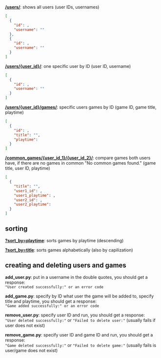 **[/users/](http://localhost:8000/users/)**: shows all users (user IDs, usernames)
``` json
[
  {
    "id": ,
    "username": ""
  },
  {
    "id": ,
    "username": ""
  }
]
```
**[/users/{user_id}/](http://localhost:8000/users/1)**: one specific user by ID (user ID, username)
``` json
[
  {
    "id": ,
    "username": ""
  }
]
```
**[/users/{user_id}/games/](http://localhost:8000/users/1/games/)**: specific users games by ID (game ID, game title, playtime)
``` json
[
  {
    "id": ,
    "title": "",
    "playtime": 
  }
]
```
**[/common_games/{user_id_1}/{user_id_2}/](http://localhost:8000/common_games/1/2)**: compare games both users have, if there are no games in common "No common games found." (game title, user ID, playtime)
``` json
[
  {
    "title": "",
    "user1_id": ,
    "user1_playtime": ,
    "user2_id": ,
    "user2_playtime": 
  }
]
```
## sorting

**[?sort_by=playtime](http://localhost:8000/users/1/games/?sort_by=playtime)**: sorts games by playtime (descending)

**[?sort_by=title](http://localhost:8000/users/1/games/?sort_by=title)**: sorts games alphabetically (also by capilization)


## creating and deleting users and games

**add_user.py**: put in a username in the double quotes, you should get a response: <br>`"User created successfully:" or an error code`

**add_game.py**: specify by ID what user the game will be added to, specify title and playtime, you should get a response:<br> `"Game added successfully:" or an error code`

**remove_user.py**: specify user ID and run, you should get a response:<br> `"User deleted successfully:"` or `"Failed to delete user:"` (usually fails if user does not exist)

**remove_game.py**: specify user ID and game ID and run, you should get a response:<br> `"Game deleted successfully:"` or `"Failed to delete game:"` (usually fails is user/game does not exist)